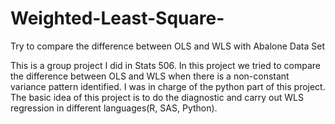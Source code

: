 # Weighted-Least-Square-
Try to compare the difference between OLS and WLS with Abalone Data Set 

This is a group project I did in Stats 506. In this project we tried to compare the difference between OLS and WLS when there 
is a non-constant variance pattern identified. I was in charge of the python part of this project. The basic idea of this project is to do the diagnostic and carry out WLS regression in different languages(R, SAS, Python). 


